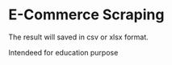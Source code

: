 # E-Commerce Scraping
The result will saved in csv or xlsx format.

Intendeed for education purpose
